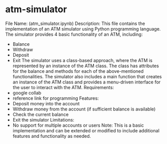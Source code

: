 # atm-simulator
File Name: (atm_simulator.ipynb)
Description: This file contains the implementation of an ATM simulator using Python programming language. The simulator provides 4  basic functionality of an ATM, including:
- Balance
- Withdraw
- Deposit
- Exit
The simulator uses a class-based approach, where the ATM is represented by an instance of the ATM class. The class has attributes for the balance and methods for each of the above-mentioned functionalities.
The simulator also includes a main function that creates an instance of the ATM class and provides a menu-driven interface for the user to interact with the ATM.
Requirements:
- google collab
- reference link for programming
Features:
- Deposit money into the account
- Withdraw money from the account (if sufficient balance is available)
- Check the current balance
- Exit the simulator
Limitations:
- No support for multiple accounts or users
Note: This is a basic implementation and can be extended or modified to include additional features and functionality as needed.
